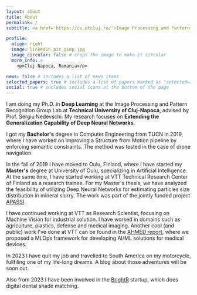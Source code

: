 ```yaml
---
layout: about
title: About
permalink: /
subtitle: <a href='https://cv.utcluj.ro/'>Image Processing and Pattern Recognition Group</a> / <a href='https://www.utcluj.ro/'> Tehnical University of Cluj-Napoca </a>

profile:
  align: right
  image: linkedin_pic_gimp.jpg
  image_circular: false # crops the image to make it circular
  more_info: >
    <p>Cluj-Napoca, Romania</p>

news: false # includes a list of news items
selected_papers: true # includes a list of papers marked as "selected={true}"
social: true # includes social icons at the bottom of the page
---
```


I am doing my Ph.D. in __Deep Learning__ at the Image Processing and Pattern Recognition Group Lab at __Technical University of Cluj-Napoca__, advised by Prof. Sergiu Nedevschi. My research focuses on __Extending the Generalization Capability  of Deep Neural Networks__.

I got my __Bachelor's__ degree in Computer Engineering from TUCN in 2019, where I have worked on improving a Structure from Motion pipeline by enforcing semantic constraints. The method was tested in the case of drone navigation.

In the fall of 2019 I have moved to Oulu, Finland, where I have started my __Master's__ degree at University of Oulu, specializing in Artificial Intelligence. At the same time, I have started working at VTT Technical Research Center of Finland as a research trainee. For my Master's thesis, we have analyzed the feasibility of utilizing Deep Neural Networks for estimating particles size distribution in mineral slurry. The work was part of the jointly funded project [APASSI](https://www.photonics.fi/wp-content/uploads/2021/06/APASSI-project-FCA-PREIN-webinar-10-06-2021-v1.pdf). 

I have continued working at VTT as Research Scientist, focusing on Machine Vision for industrial solution. I have worked in domains such as agriculture, plastics, defense and medical imaging. Another cool (and public) work I've done at VTT can be found in the [AHMED report](https://www.regops.fi/wp-content/uploads/2023/02/AHMED_final-report.pdf), where we proposed a MLOps framework for developing AI/ML solutions for medical devices.

In 2023 I have quit my job and travelled to South America on my motorcycle, fullfiling one of my life-long dreams. A blog about those adventures will be soon out.

Also from 2023 I have been involved in the [BrightR](https://brightr.ro/) startup, which does digital dental shade matching.
